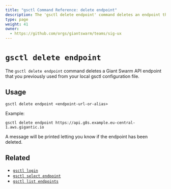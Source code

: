 ```yaml
---
title: "gsctl Command Reference: delete endpoint"
description: The 'gsctl delete endpoint' command deletes an endpoint that you previously used from the configuration.
type: page
weight: 41
owner:
  - https://github.com/orgs/giantswarm/teams/sig-ux
---
```


# `gsctl delete endpoint`

The `gsctl delete endpoint` command deletes a Giant Swarm API endpoint that you previously used from your local gsctl configuration file.

## Usage

```nohighlight
gsctl delete endpoint <endpoint-url-or-alias>
```

Example:

```nohighlight
gsctl delete endpoint https://api.g8s.example.eu-central-1.aws.gigantic.io
```

A message will be printed letting you know if the endpoint has been deleted.

## Related

- [`gsctl login`](../login/)
- [`gsctl select endpoint`](../select-endpoint/)
- [`gsctl list endpoints`](../list-endpoints/)
